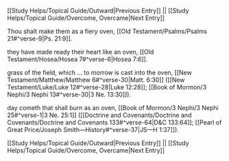 [[Study Helps/Topical Guide/Outward|Previous Entry]]  ||  [[Study Helps/Topical Guide/Overcome, Overcame|Next Entry]]

 Thou shalt make them as a fiery oven, [[Old Testament/Psalms/Psalms 21#^verse-9|Ps. 21:9]].

 they have made ready their heart like an oven, [[Old Testament/Hosea/Hosea 7#^verse-6|Hosea 7:6]].

 grass of the field, which ... to morrow is cast into the oven, [[New Testament/Matthew/Matthew 6#^verse-30|Matt. 6:30]] ([[New Testament/Luke/Luke 12#^verse-28|Luke 12:28]]; [[Book of Mormon/3 Nephi/3 Nephi 13#^verse-30|3 Ne. 13:30]]).

 day cometh that shall burn as an oven, [[Book of Mormon/3 Nephi/3 Nephi 25#^verse-1|3 Ne. 25:1]] ([[Doctrine and Covenants/Doctrine and Covenants/Doctrine and Covenants 133#^verse-64|D&C 133:64]]; [[Pearl of Great Price/Joseph Smith—History#^verse-37|JS—H 1:37]]).

[[Study Helps/Topical Guide/Outward|Previous Entry]]  ||  [[Study Helps/Topical Guide/Overcome, Overcame|Next Entry]]